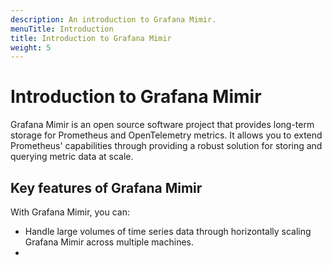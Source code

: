 ```yaml
---
description: An introduction to Grafana Mimir.
menuTitle: Introduction
title: Introduction to Grafana Mimir
weight: 5
---
```


# Introduction to Grafana Mimir

Grafana Mimir is an open source software project that provides long-term storage for Prometheus and OpenTelemetry metrics. It allows you to extend Prometheus' capabilities through providing a robust solution for storing and querying metric data at scale.

## Key features of Grafana Mimir

With Grafana Mimir, you can:

- Handle large volumes of time series data through horizontally scaling Grafana Mimir across multiple machines.
- 




